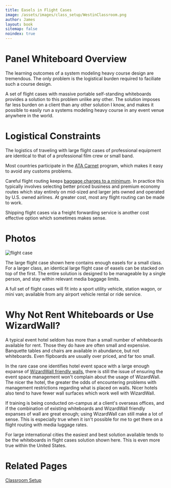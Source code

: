```yaml
---
title: Easels in Flight Cases
image: /assets/images/class_setup/WestinClassroom.png
author: James
layout: book
sitemap: false
noindex: true
---
```


#  Panel Whiteboard Overview

The learning outcomes of a system modeling heavy course design are tremendous. The only problem is the logistical burden required to faciliate such a course design. 

A set of flight cases with massive portable self-standing whiteboards provides a solution to this problem unlike any other. The solution imposes far less burden on a client than any other solution I know, and makes it possible to easily run a systems modeling heavy course in any event venue anywhere in the world.


# Logistical Constraints

The logistics of traveling with large flight cases of professional equipment are identical to that of a professional film crew or small band.

Most countries participate in the [ATA Carnet](http://www.atacarnet.com/carnet-countries) program, which makes it easy to avoid any customs problems. 

Careful flight routing keeps [baggage charges to a minimum](https://travel.nbcuni.com/accordion/airline-media-bags-pricing). In practice this typically involves selecting better priced business and premium economy routes which stay entirely on mid-sized and larger jets owned and operated by U.S. owned airlines. At greater cost, most any flight routing can be made to work.

Shipping flight cases via a freight forwarding service is another cost effective option which sometimes makes sense.

# Photos

![flight case]({{site.baseurl}}/assets/images/class_setup/SKB3i-4719-8_WithRemoveableCasters.jpg)

The large flight case shown here contains enough easels for a small class. For a larger class, an identical large flight case of easels can be stacked on top of the first. The entire solution is designed to be manageable by a single person, and stay within relevant media baggage limits.

A full set of flight cases will fit into a sport utility vehicle, station wagon, or mini van; available from any airport vehicle rental or ride service.


# Why Not Rent Whiteboards or Use WizardWall?

A typical event hotel seldom has more than a small number of whiteboards available for rent. Those they do have are often small and expensive. Banquette tables and chairs are available in abundance, but not whiteboards. Even flipboards are usually over priced, and far too small.

In the rare case one identifies hotel event space with a large enough expanse of [WizardWall friendly walls]({{site.baseurl}}/class_setup/WhiteboardsUsingWizardWall/), there is still the issue of ensuring the event space management won't complain about the usage of WizardWall. The nicer the hotel, the greater the odds of encountering problems with management restrictions regarding what is placed on walls. Nicer hotels also tend to have fewer wall surfaces which work well with WizardWall.

If training is being conducted on-campus at a client's overseas offices, and if the combination of existing whiteboards and WizardWall friendly expanses of wall are great enough; using WizardWall can still make a lot of sense. This is especially true when it isn't possible for me to get there on a flight routing with media luggage rates. 

For large international cities the easiest and best solution available tends to be the whiteboards in flight cases solution shown here. This is even more true within the United States.


# Related Pages

[Classroom Setup]({{site.baseurl}}/class_setup/)

